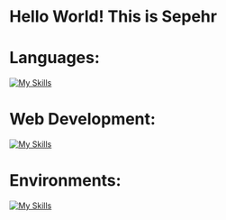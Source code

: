 # Hello World! This is Sepehr
# Languages:
[![My Skills](https://skillicons.dev/icons?i=python,java,js,php,ts,cs,cpp,c,bash)](https://skillicons.dev)

# Web Development:
[![My Skills](https://skillicons.dev/icons?i=html,css,nodejs,express,react,flask,django,jquery)](https://skillicons.dev)

# Environments:
[![My Skills](https://skillicons.dev/icons?i=linux,git,github,azure,aws)](https://skillicons.dev)
